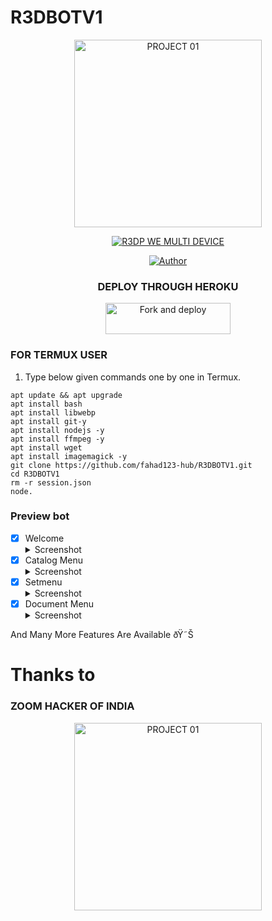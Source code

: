 # R3DBOTV1

<p align="center">
<img src="https://i.postimg.cc/Dy0V64PR/IMG-20221008-071901.jpg" alt="PROJECT 01" height= "300" width="300"/>


</p>
<p align="center">
<a href="#"><img title="R3DP WE MULTI DEVICE" src="https://img.shields.io/badge/R3DBOTV1 MULTI DEVICE-green?colorA=%23ff0000&colorB=%23017e40&style=for-the-badge"></a>
</p>
<p align="center">
<a href="https://github.com/fahad123-hub"><img title="Author" src="https://img.shields.io/badge/Author-RED HACKER-red.svg?style=for-the-badge&logo=github"></a>

</div>



<div align="center">

### DEPLOY THROUGH HEROKU

<a href="https://wizard-md-deployer.vercel.app/"><img align="center" src="https://i.postimg.cc/Dy0V64PR/IMG-20221008-071901.jpg" alt="Fork and deploy" height="50" width="200" /></a>

</div>

### FOR TERMUX USER
1. Type below given commands one by one in Termux.
```
apt update && apt upgrade
apt install bash
apt install libwebp
apt install git-y
apt install nodejs -y
apt install ffmpeg -y
apt install wget
apt install imagemagick -y
git clone https://github.com/fahad123-hub/R3DBOTV1.git
cd R3DBOTV1
rm -r session.json
node.
```  

### Preview bot

- [x] Welcome <details><summary>Screenshot</summary><img src="https://telegra.ph/file/e7adc19143c17cebece3c.jpg"></details>
- [x] Catalog Menu <details><summary>Screenshot</summary><img src="https://telegra.ph/file/7c33c8442aa5c551309ef.jpg"></details>
- [x] Setmenu <details><summary>Screenshot</summary><img src="https://telegra.ph/file/5094eb58f19a49543443a.jpg"></details>
- [x] Document Menu <details><summary>Screenshot</summary><img src="https://telegra.ph/file/8f50df332fe50495a4853.jpg"></details>

And Many More Features Are Available ðŸ˜Š


<!---->
# Thanks to
 ### ZOOM HACKER OF INDIA
<p align="center">
<img src="https://i.postimg.cc/XJF7TYh3/IMG-20221009-070855.jpg" alt="PROJECT 01" height= "300" width="300"/>

</p>


